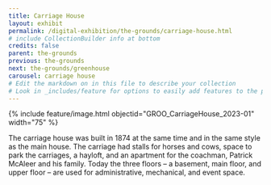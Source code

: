 ```yaml
---
title: Carriage House
layout: exhibit
permalink: /digital-exhibition/the-grounds/carriage-house.html
# include CollectionBuilder info at bottom
credits: false
parent: the-grounds
previous: the-grounds
next: the-grounds/greenhouse
carousel: carriage house
# Edit the markdown on in this file to describe your collection
# Look in _includes/feature for options to easily add features to the page
---
```


{% include feature/image.html objectid="GROO_CarriageHouse_2023-01" width="75" %}

The carriage house was built in 1874 at the same time and in the same style as the main house. The carriage had stalls for horses and cows, space to park the carriages, a hayloft, and an apartment for the coachman, Patrick McAleer and his family. Today the three floors – a basement, main floor, and upper floor – are used for administrative, mechanical, and event space. 
